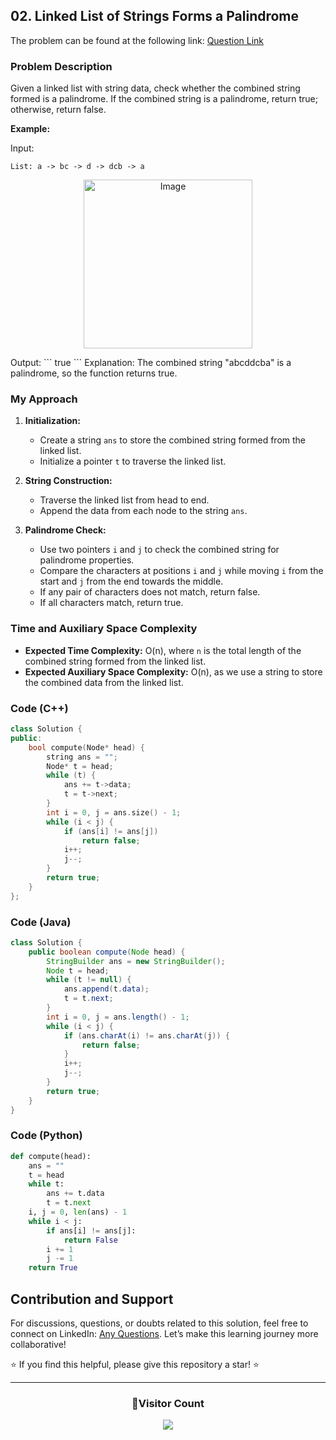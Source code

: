 ## 02. Linked List of Strings Forms a Palindrome

The problem can be found at the following link: [Question Link](https://www.geeksforgeeks.org/problems/linked-list-of-strings-forms-a-palindrome/1)

### Problem Description

Given a linked list with string data, check whether the combined string formed is a palindrome. If the combined string is a palindrome, return true; otherwise, return false.

**Example:**

Input:
```
List: a -> bc -> d -> dcb -> a
```
<p align="center">
  <img src="https://github.com/Hunterdii/GeeksforGeeks-POTD/assets/124852522/8cb72c70-4ba5-4a0c-a4be-2e6d747df382" alt="Image" width="270" />
</p>
Output:
```
true
```
Explanation:
The combined string "abcddcba" is a palindrome, so the function returns true.

### My Approach

1. **Initialization:**
   - Create a string `ans` to store the combined string formed from the linked list.
   - Initialize a pointer `t` to traverse the linked list.

2. **String Construction:**
   - Traverse the linked list from head to end.
   - Append the data from each node to the string `ans`.

3. **Palindrome Check:**
   - Use two pointers `i` and `j` to check the combined string for palindrome properties.
   - Compare the characters at positions `i` and `j` while moving `i` from the start and `j` from the end towards the middle.
   - If any pair of characters does not match, return false.
   - If all characters match, return true.

### Time and Auxiliary Space Complexity

- **Expected Time Complexity:** O(n), where `n` is the total length of the combined string formed from the linked list.
- **Expected Auxiliary Space Complexity:** O(n), as we use a string to store the combined data from the linked list.

### Code (C++)

```cpp
class Solution {
public:
    bool compute(Node* head) {
        string ans = "";
        Node* t = head;
        while (t) {
            ans += t->data;
            t = t->next;
        }
        int i = 0, j = ans.size() - 1;
        while (i < j) {
            if (ans[i] != ans[j])
                return false;
            i++;
            j--;
        }
        return true;
    }
};
```

### Code (Java)

```java
class Solution {
    public boolean compute(Node head) {
        StringBuilder ans = new StringBuilder();
        Node t = head;
        while (t != null) {
            ans.append(t.data);
            t = t.next;
        }
        int i = 0, j = ans.length() - 1;
        while (i < j) {
            if (ans.charAt(i) != ans.charAt(j)) {
                return false;
            }
            i++;
            j--;
        }
        return true;
    }
}
```

### Code (Python)

```python
def compute(head):
    ans = ""
    t = head
    while t:
        ans += t.data
        t = t.next
    i, j = 0, len(ans) - 1
    while i < j:
        if ans[i] != ans[j]:
            return False
        i += 1
        j -= 1
    return True
```

## Contribution and Support

For discussions, questions, or doubts related to this solution, feel free to connect on LinkedIn: [Any Questions](https://www.linkedin.com/in/het-patel-8b110525a/). Let’s make this learning journey more collaborative!

⭐ If you find this helpful, please give this repository a star! ⭐

---

<div align="center">
  <h3><b>📍Visitor Count</b></h3>
</div>

<p align="center">
  <img src="https://profile-counter.glitch.me/Hunterdii/count.svg" />
</p>
